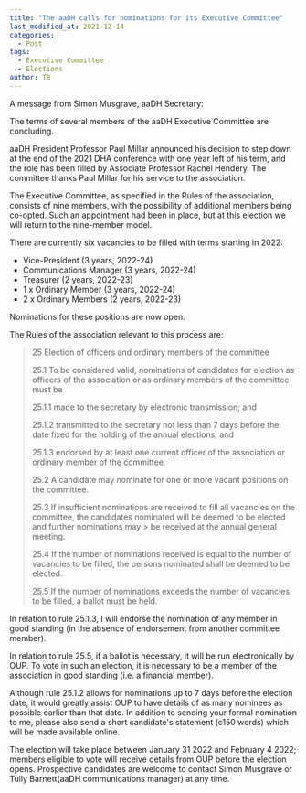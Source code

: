 ```yaml
---
title: "The aaDH calls for nominations for its Executive Committee"
last_modified_at: 2021-12-14
categories:
  - Post
tags:
  - Executive Committee
  - Elections
author: TB
---
```


A message from Simon Musgrave, aaDH Secretary:

The terms of several members of the aaDH Executive Committee are concluding.

aaDH President Professor Paul Millar announced his decision to step down at the end of the 2021 DHA conference with one year left of his term, and the role has been filled by Associate Professor Rachel Hendery.  The committee thanks Paul Millar for his service to the association.

The Executive Committee, as specified in the Rules of the association, consists of nine members, with the possibility of additional members being co-opted. Such an appointment had been in place, but at this election we will return to the nine-member model.

There are currently six vacancies to be filled with terms starting in 2022:

* Vice-President (3 years, 2022-24)
* Communications Manager (3 years, 2022-24)
* Treasurer (2 years, 2022-23)
* 1 x Ordinary Member (3 years, 2022-24)
* 2 x Ordinary Members (2 years, 2022-23)

Nominations for these positions are now open.

The Rules of the association relevant to this process are:

> 25 Election of officers and ordinary members of the committee
> 
> 25.1 To be considered valid, nominations of candidates for election as officers of the association or as ordinary members of the committee must be
> 
> 25.1.1 made to the secretary by electronic transmission; and
> 
> 25.1.2 transmitted to the secretary not less than 7 days before the date fixed for the holding of the annual elections; and
> 
> 25.1.3 endorsed by at least one current officer of the association or ordinary member of the committee.
> 
> 25.2 A candidate may nominate for one or more vacant positions on the committee.
> 
> 25.3 If insufficient nominations are received to fill all vacancies on the committee, the candidates nominated will be deemed to be elected and further nominations may > be received at the annual general meeting.
> 
> 25.4 If the number of nominations received is equal to the number of vacancies to be filled, the persons nominated shall be deemed to be elected.
> 
> 25.5 If the number of nominations exceeds the number of vacancies to be filled, a ballot must be held.

In relation to rule 25.1.3, I will endorse the nomination of any member in good standing (in the absence of endorsement from another committee member).

In relation to rule 25.5, if a ballot is necessary, it will be run electronically by OUP. To vote in such an election, it is necessary to be a member of the association in good standing (i.e. a financial member).

Although rule 25.1.2 allows for nominations up to 7 days before the election date, it would greatly assist OUP to have details of as many nominees as possible earlier than that date. In addition to sending your formal nomination to me, please also send a short candidate's statement (c150 words) which will be made available online. 

The election will take place between January 31 2022 and February 4 2022; members eligible to vote will receive details from OUP before the election opens. Prospective candidates are welcome to contact Simon Musgrave or Tully Barnett(aaDH communications manager) at any time.